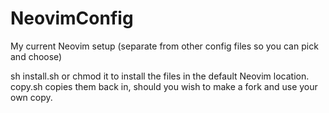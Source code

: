 # NeovimConfig
My current Neovim setup (separate from other config files so you can pick and choose)

sh install.sh or chmod it to install the files in the default Neovim location. copy.sh copies them back in, should you wish to make a fork and use your own copy.
